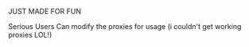 JUST MADE FOR FUN

Serious Users Can modify the proxies for usage (i couldn't get working proxies LOL!)